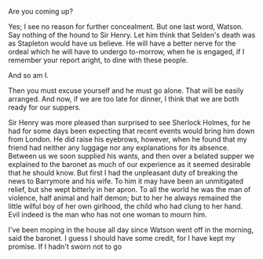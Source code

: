Are you coming up?

Yes; I see no reason for further concealment. But one last word,
Watson. Say nothing of the hound to Sir Henry. Let him think that
Selden's death was as Stapleton would have us believe. He will have a
better nerve for the ordeal which he will have to undergo to-morrow,
when he is engaged, if I remember your report aright, to dine with these
people.

And so am I.

Then you must excuse yourself and he must go alone. That will be
easily arranged. And now, if we are too late for dinner, I think that we
are both ready for our suppers.

Sir Henry was more pleased than surprised to see Sherlock Holmes, for he
had for some days been expecting that recent events would bring him down
from London. He did raise his eyebrows, however, when he found that my
friend had neither any luggage nor any explanations for its absence.
Between us we soon supplied his wants, and then over a belated supper we
explained to the baronet as much of our experience as it seemed
desirable that he should know. But first I had the unpleasant duty of
breaking the news to Barrymore and his wife. To him it may have been an
unmitigated relief, but she wept bitterly in her apron. To all the world
he was the man of violence, half animal and half demon; but to her he
always remained the little wilful boy of her own girlhood, the child who
had clung to her hand. Evil indeed is the man who has not one woman to
mourn him.

I've been moping in the house all day since Watson went off in the
morning, said the baronet. I guess I should have some credit, for I
have kept my promise. If I hadn't sworn not to go
